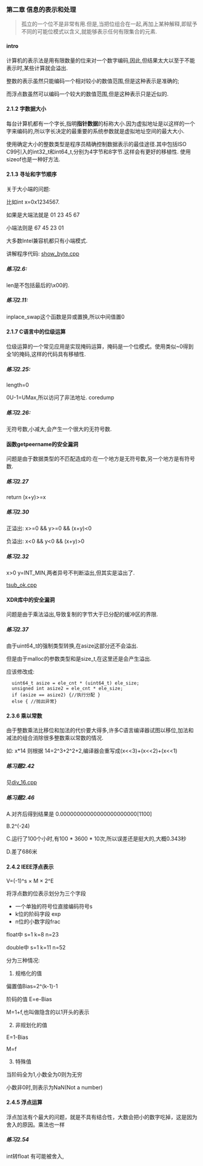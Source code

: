 ### 第二章 信息的表示和处理



> 孤立的一个位不是非常有用.但是,当把位组合在一起,再加上某种解释,即赋予不同的可能位模式以含义,就能够表示任何有限集合的元素.

#### intro

计算机的表示法是用有限数量的位来对一个数字编码,因此,但结果太大以至于不能表示时,某些计算就会溢出.

整数的表示虽然只能编码一个相对较小的数值范围,但是这种表示是准确的;

而浮点数虽然可以编码一个较大的数值范围,但是这种表示只是近似的.

#### 2.1.2 字数据大小

每台计算机都有一个字长,指明**指针数据**的标称大小.因为虚拟地址是以这样的一个字来编码的,所以字长决定的最重要的系统参数就是虚拟地址空间的最大大小.

使用确定大小的整数类型是程序员精确控制数据表示的最佳途径.其中包括ISO C99引入的int32_t和int64_t,分别为4字节和8字节.这样会有更好的移植性. 使用sizeof也是一种好方法.

#### 2.1.3 寻址和字节顺序

关于大小端的问题:

比如int x=0x1234567.

如果是大端法就是 01 23 45 67

小端法则是 67 45 23 01

大多数Intel兼容机都只有小端模式.

讲解程序代码: [show_byte.cpp](https://github.com/whhhite/skr_university_learning_record/blob/master/csapp/%E7%AC%AC%E4%BA%8C%E7%AB%A0/show_bytes.cpp)

##### 练习2.6:

len是不包括最后的\x00的.

##### 练习2.11:

inplace_swap这个函数是异或置换,所以中间值置0

#### 2.1.7 C语言中的位级运算

位级运算的一个常见应用是实现掩码运算，掩码是一个位模式。使用类似~0得到全1的掩码,这样的代码具有移植性.

##### 练习2.25:

length=0

0U-1=UMax,所以访问了非法地址. coredump

##### 练习2.26:

无符号数,小减大,会产生一个很大的无符号数.

#### 函数getpeername的安全漏洞

问题是由于数据类型的不匹配造成的:在一个地方是无符号数,另一个地方是有符号数.

##### 练习2.27

return (x+y)>=x 

##### 练习2.30

正溢出: x>=0 && y>=0 && (x+y)<0

负溢出: x<0 && y<0 && (x+y)>0

##### 练习2.32

x>0 y=INT_MIN,两者异号不判断溢出,但其实是溢出了.

[tsub_ok.cpp](https://github.com/whhhite/skr_university_learning_record/blob/master/csapp/%E7%AC%AC%E4%BA%8C%E7%AB%A0/show_bytes.cpp)

#### XDR库中的安全漏洞

问题是由于乘法溢出,导致复制的字节大于已分配的缓冲区的界限.

##### 练习2.37

由于uint64_t的强制类型转换,在asize这部分还不会溢出.

但是由于malloc的参数类型和是size_t,在这里还是会产生溢出.

应该修改成:

      uint64_t asize = ele_cnt * (uint64_t) ele_size;
      unsigned int asize2 = ele_cnt * ele_size;
      if (asize == asize2) {//执行分配 }
      else { //抛出异常}
#### 2.3.6 乘以常数

由于整数乘法比移位和加法的代价要大得多,许多C语言编译器试图以移位,加法和减法的组合消除很多整数乘以常数的情况.

如: x*14 则根据 14=2^3+2^2+2,编译器会重写成(x<<3)+(x<<2)+(x<<1)

##### 练习题2.42

见[div_16.cpp](https://github.com/whhhite/skr_university_learning_record/blob/master/csapp/%E7%AC%AC%E4%BA%8C%E7%AB%A0/div16.cpp)

##### 练习题2.46

A.对齐后得到结果是 0.00000000000000000000000[1100]

B.2^(-24)

C.运行了100个小时,有100 * 3600 * 10次,所以误差还是挺大的,大概0.343秒

D.差了686米

#### 2.4.2 IEEE浮点表示

V=(-1)^s × M × 2^E

将浮点数的位表示划分为三个字段

* 一个单独的符号位直接编码符号s
* k位的阶码字段 exp
* n位的小数字段frac

float中 s=1 k=8 n=23 

double中 s=1 k=11 n=52

分为三种情况:

1. 规格化的值

偏置值Bias=2^(k-1)-1

阶码的值 E=e-Bias

M=1+f,也叫做隐含的以1开头的表示

2. 非规划化的值

E=1-Bias

M=f

3. 特殊值

当阶码全为1,小数全为0则为无穷

小数非0时,则表示为NaN(Not a number)

#### 2.4.5 浮点运算

浮点加法有个最大的问题，就是不具有结合性，大数会把小的数字吃掉，这是因为舍入的原因。乘法也一样

##### 练习2.54

int转float 有可能被舍入,

